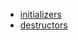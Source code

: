 - [initializers](/[[language]]/[[version]]/lifecycle#initializers)
- [destructors](/[[language]]/[[version]]/lifecycle#destructors)
